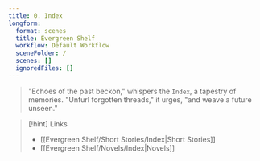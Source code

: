 ```yaml
---
title: 0. Index
longform:
  format: scenes
  title: Evergreen Shelf
  workflow: Default Workflow
  sceneFolder: /
  scenes: []
  ignoredFiles: []
---
```


> "Echoes of the past beckon," whispers the `Index`, a tapestry of memories.  "Unfurl forgotten threads," it urges, "and weave a future unseen."

> [!hint] Links
> -  [[Evergreen Shelf/Short Stories/Index|Short Stories]]
> - [[Evergreen Shelf/Novels/Index|Novels]]